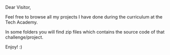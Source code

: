 Dear Visitor,

Feel free to browse all my projects I have done during the curriculum at the Tech Academy.

In some folders you will find zip files which contains the source code of that challenge/project.

Enjoy! :)
